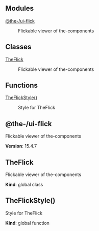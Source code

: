 <!--- Code generated by @the-/script-doc. DO NOT EDIT. -->

## Modules

<dl>
<dt><a href="#module_@the-/ui-flick">@the-/ui-flick</a></dt>
<dd><p>Flickable viewer of the-components</p>
</dd>
</dl>

## Classes

<dl>
<dt><a href="#TheFlick">TheFlick</a></dt>
<dd><p>Flickable viewer of the-components</p>
</dd>
</dl>

## Functions

<dl>
<dt><a href="#TheFlickStyle">TheFlickStyle()</a></dt>
<dd><p>Style for TheFlick</p>
</dd>
</dl>

<a name="module_@the-/ui-flick"></a>

## @the-/ui-flick
Flickable viewer of the-components

**Version**: 15.4.7  
<a name="TheFlick"></a>

## TheFlick
Flickable viewer of the-components

**Kind**: global class  
<a name="TheFlickStyle"></a>

## TheFlickStyle()
Style for TheFlick

**Kind**: global function  
